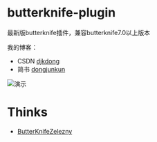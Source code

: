# butterknife-plugin
最新版butterknife插件，兼容butterknife7.0以上版本

我的博客：
 - CSDN [djkdong](http://blog.csdn.net/djk_dong)
 - 简书 [dongjunkun](http://www.jianshu.com/users/f07458c1a8f3/latest_articles)

![演示](http://img.blog.csdn.net/20150821014752582)

# Thinks
 - [ButterKnifeZelezny](https://github.com/avast/android-butterknife-zelezny)
